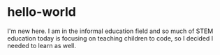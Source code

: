 # hello-world
I'm new here.
I am in the informal education field and so much of STEM education today is focusing on teaching children to code, so I decided I needed to learn as well.
